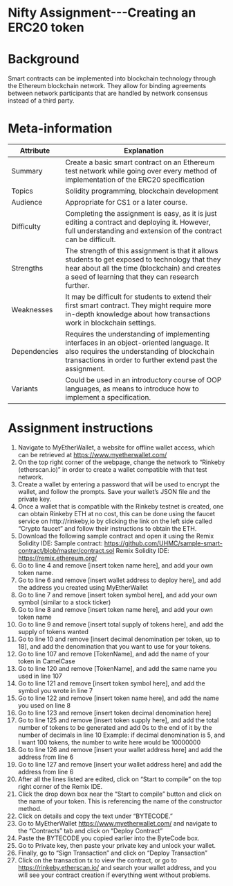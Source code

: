 Nifty Assignment---Creating an ERC20 token
=======================
# Background
Smart contracts can be implemented into blockchain technology through the Ethereum blockchain network. They allow for binding agreements between network participants that are handled by network consensus instead of a third party. 

# Meta-information
| Attribute | Explanation |
| ------------- | ------------- |
| Summary | Create a basic smart contract on an Ethereum test network while going over every method of implementation of the ERC20 specification  |
| Topics  | Solidity programming, blockchain development  |
| Audience | Appropriate for CS1 or a later course. |
| Difficulty | Completing the assignment is easy, as it is just editing a contract and deploying it. However, full understanding and extension of the contract can be difficult. |
| Strengths | The strength of this assignment is that it allows students to get exposed to technology that they hear about all the time (blockchain) and creates a seed of learning that they can research further. |
| Weaknesses | It may be difficult for students to extend their first smart contract. They might require more in-depth knowledge about how transactions work in blockchain settings. | 
| Dependencies | Requires the understanding of implementing interfaces in an object-oriented language. It also requires the understanding of blockchain transactions in order to further extend past the assignment. |
| Variants | Could be used in an introductory course of OOP languages, as means to introduce how to implement a specification. |

# Assignment instructions
1. Navigate to MyEtherWallet, a website for offline wallet access, which can be retrieved at https://www.myetherwallet.com/ 
2. On the top right corner of the webpage, change the network to “Rinkeby (etherscan.io)” in order to create a wallet compatible with that test network.
3. Create a wallet by entering a password that will be used to encrypt the wallet, and follow the prompts. Save your wallet’s JSON file and the private key.
4. Once a wallet that is compatible with the Rinkeby testnet is created, one can obtain Rinkeby ETH at no cost, this can be done using the faucet service on http://rinkeby,io by clicking the link on the left side called “Crypto faucet” and follow their instructions to obtain the ETH.
5. Download the following sample contract and open it using the Remix Solidity IDE: Sample contract: https://github.com/UHMC/sample-smart-contract/blob/master/contract.sol Remix Solidity IDE: https://remix.ethereum.org/ 
6. Go to line 4 and remove [insert token name here], and add your own token name.
7. Go to line 6 and remove [insert wallet address to deploy here], and add the address you created using MyEtherWallet
8. Go to line 7 and remove [insert token symbol here], and add your own symbol (similar to a stock ticker)
9. Go to line 8 and remove [insert token name here], and add your own token name
10. Go to line 9 and remove [insert total supply of tokens here], and add the supply of tokens wanted
11. Go to line 10 and remove [insert decimal denomination per token, up to 18], and add the denomination that you want to use for your tokens. 
12. Go to line 107 and remove [TokenName], and add the name of your token in CamelCase
13. Go to line 120 and remove [TokenName], and add the same name you used in line 107
14. Go to line 121 and remove [insert token symbol here], and add the symbol you wrote in line 7
15. Go to line 122 and remove [insert token name here], and add the name you used on line 8
16. Go to line 123 and remove [insert token decimal denomination here]
17. Go to line 125 and remove [insert token supply here], and add the total number of tokens to be generated and add 0s to the end of it by the number of decimals in line 10 Example: if decimal denomination is 5, and I want 100 tokens, the number to write here would be 10000000
18. Go to line 126 and remove [insert your wallet address here] and add the address from line 6
19. Go to line 127 and remove [insert your wallet address here] and add the address from line 6
20. After all the lines listed are edited, click on “Start to compile” on the top right corner of the Remix IDE.
21. Click the drop down box near the “Start to compile” button and click on the name of your token. This is referencing the name of the constructor method. 
22. Click on details and copy the text under “BYTECODE.” 
23. Go to MyEtherWallet https://www.myetherwallet.com/  and navigate to the “Contracts” tab and click on “Deploy Contract”
24. Paste the BYTECODE you copied earlier into the ByteCode box.
25. Go to Private key, then paste your private key and unlock your wallet.
26. Finally, go to “Sign Transaction” and click on “Deploy Transaction”
27. Click on the transaction tx to view the contract, or go to https://rinkeby.etherscan.io/ and search your wallet address, and you will see your contract creation if everything went without problems. 